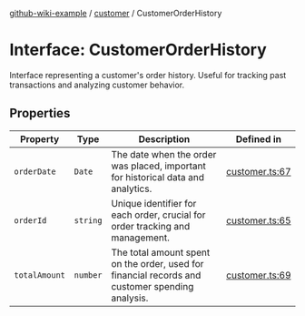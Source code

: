 [github-wiki-example](../wiki/Home) / [customer](../wiki/customer) / CustomerOrderHistory

# Interface: CustomerOrderHistory

Interface representing a customer's order history.
Useful for tracking past transactions and analyzing customer behavior.

## Properties

| Property | Type | Description | Defined in |
| ------ | ------ | ------ | ------ |
| `orderDate` | `Date` | The date when the order was placed, important for historical data and analytics. | [customer.ts:67](https://github.com/typedoc2md/typedoc-plugin-markdown-examples/blob/main/dummy-api/src/customer.ts#L67) |
| `orderId` | `string` | Unique identifier for each order, crucial for order tracking and management. | [customer.ts:65](https://github.com/typedoc2md/typedoc-plugin-markdown-examples/blob/main/dummy-api/src/customer.ts#L65) |
| `totalAmount` | `number` | The total amount spent on the order, used for financial records and customer spending analysis. | [customer.ts:69](https://github.com/typedoc2md/typedoc-plugin-markdown-examples/blob/main/dummy-api/src/customer.ts#L69) |

